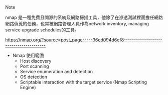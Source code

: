 >[!NOTE]
nmap 是一種免費且開源的系統及網路掃描工具，他除了在滲透測試裡面擔任網路網路偵蒐的任務，也常被網路管理人員作為network inventory, managing service upgrade schedules的工具。

https://nmap.org/?source=post_page-----36ed094d6ef8---------------------------------------

- Nmap 使用範圍
	- Host discovery
	- Port scanning
	- Service enumeration and detection
	- OS detection
	- Scriptable interaction with the target service (Nmap Scripting Engine)

#